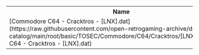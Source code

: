 <table>
<tr><th>Name</th><th>Size</th></tr>
<tr><td>[Commodore C64 - Cracktros - [LNX].dat](https://raw.githubusercontent.com/open-retrogaming-archive/dat-catalog/main/root/basic/TOSEC/Commodore/C64/Cracktros/[LNX]/Commodore C64 - Cracktros - [LNX].dat)</td><td>7569</td></tr>
</table>
